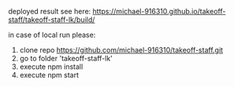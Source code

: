 deployed result see here: https://michael-916310.github.io/takeoff-staff/takeoff-staff-lk/build/

in case of local run please:

1. clone repo https://github.com/michael-916310/takeoff-staff.git
2. go to folder 'takeoff-staff-lk'
3. execute npm install
4. execute npm start
